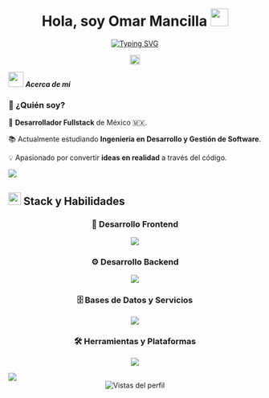 <div align="center">
  
#  Hola, soy Omar Mancilla <img src="https://media.giphy.com/media/hvRJCLFzcasrR4ia7z/giphy.gif" width="35">

[![Typing SVG](https://readme-typing-svg.demolab.com?font=Fira+Code&duration=3500&pause=500&center=true&vCenter=true&width=435&lines=Desarrollador+Full+Stack+%F0%9F%A7%91%E2%80%8D%F0%9F%92%BB;Estudiante+de+Ingenier%C3%ADa+%F0%9F%8E%93+;Entusiasta+de+la+IA+%F0%9F%A4%96)](https://git.io/typing-svg)
  
<img src="https://user-images.githubusercontent.com/73097560/115834477-dbab4500-a447-11eb-908a-139a6edaec5c.gif" height="20">

</div>

<img src="https://github.com/7oSkaaa/7oSkaaa/blob/main/Images/about_me.gif?raw=true" width="30px">&nbsp;***Acerca de mí***

### 🌟 ¿Quién soy?

🚀 **Desarrollador Fullstack** de México 🇲🇽.

📚 Actualmente estudiando **Ingeniería en Desarrollo y Gestión de Software**.

💡 Apasionado por convertir **ideas en realidad** a través del código.

<img src="https://user-images.githubusercontent.com/73097560/115834477-dbab4500-a447-11eb-908a-139a6edaec5c.gif">

## <img src="https://media2.giphy.com/media/QssGEmpkyEOhBCb7e1/giphy.gif?cid=ecf05e47a0n3gi1bfqntqmob8g9aid1oyj2wr3ds3mg700bl&rid=giphy.gif" width ="25"> **Stack y Habilidades**

<div align="center">
  
### 🎨 Desarrollo Frontend

<p>
  <img src="https://skillicons.dev/icons?i=html,css,js,react,nextjs,astro,tailwind,vite" />
</p>

### ⚙️ Desarrollo Backend

<p>
  <img src="https://skillicons.dev/icons?i=nodejs,express,laravel,java,python" />
</p>

### 🗄️ Bases de Datos y Servicios
<p>
  <img src="https://skillicons.dev/icons?i=mongodb,mysql,sqlite,postgres,firebase,supabase" />
</p>

### 🛠️ Herramientas y Plataformas

<p>
  <img src="https://skillicons.dev/icons?i=git,github,vscode,postman,npm,pnpm,linux,windows,vercel" />
</p>

</div>

<img src="https://user-images.githubusercontent.com/73097560/115834477-dbab4500-a447-11eb-908a-139a6edaec5c.gif">

<!--
## 📊 **Estadísticas de GitHub**

<div align="center">
  <img src="https://streak-stats.demolab.com?user=omancillav&theme=algolia&short_numbers=true&date_format=M%20j%5B%2C%20Y%5D" alt="GitHub Streak" />
  <img src="https://github-readme-activity-graph.vercel.app/graph?username=omancillav&bg_color=0D1117&color=F8D866&line=F85D7F&point=FFFFFF&area=true&hide_border=true" alt="Gráfico de Actividad de Omar"/>
</div>

<img src="https://user-images.githubusercontent.com/73097560/115834477-dbab4500-a447-11eb-908a-139a6edaec5c.gif">
-->
<div align="center">
<img src="https://komarev.com/ghpvc/?username=omancillav&color=blueviolet&style=for-the-badge&label=VISTAS+DEL+PERFIL" alt="Vistas del perfil" />
</div>
